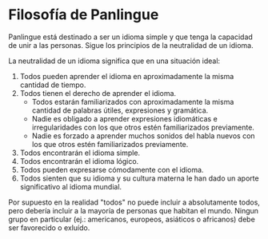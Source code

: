 # Filosofía de Panlingue

Panlingue está destinado a ser un idioma simple y que tenga la capacidad de unir a las personas. Sigue los principios de la neutralidad de un idioma.

La neutralidad de un idioma significa que en una situación ideal:

1. Todos pueden aprender el idioma en aproximadamente la misma cantidad de tiempo.
2. Todos tienen el derecho de aprender el idioma.
    - Todos estarán familiarizados con aproximadamente la misma cantidad de palabras útiles, expresiones y gramática.
    - Nadie es obligado a aprender expresiones idiomáticas e irregularidades con los que otros estén familiarizados previamente.
    - Nadie es forzado a aprender muchos sonidos del habla nuevos con los que otros estén familiarizados previamente.
3. Todos encontrarán el idioma simple.
4. Todos encontrarán el idioma lógico.
5. Todos pueden expresarse cómodamente con el idioma.
6. Todos sienten que su idioma y su cultura materna le han dado un aporte significativo al idioma mundial.

Por supuesto en la realidad "todos" no puede incluir a absolutamente todos, pero debería incluir a la mayoría de personas que habitan el mundo. Ningun grupo en particular (ej.: americanos, europeos, asiáticos o africanos) debe ser favorecido o exluído.


